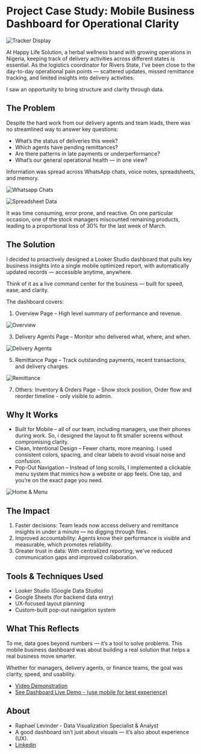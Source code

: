 # Project Case Study: Mobile Business Dashboard for Operational Clarity

![Tracker Display](assets/1Tracker%20Display.jpg)

At Happy Life Solution, a herbal wellness brand with growing operations in Nigeria, keeping track of delivery activities across different states is essential. As the logistics coordinator for Rivers State, I’ve been close to the day-to-day operational pain points — scattered updates, missed remittance tracking, and limited insights into delivery activities.

I saw an opportunity to bring structure and clarity through data.

## The Problem
Despite the hard work from our delivery agents and team leads, there was no streamlined way to answer key questions:

* What’s the status of deliveries this week?
* Which agents have pending remittances?
* Are there patterns in late payments or underperformance?
* What’s our general operational health — in one view?

Information was spread across WhatsApp chats, voice notes, spreadsheets, and memory. 

![Whatsapp Chats](assets/Whatsapp%20Chat.jpg)

![Spreadsheet Data](assets/Spreadsheet%20Data.jpg)

It was time consuming, error prone, and reactive. On one particular occasion, one of the stock managers miscounted remaining products, leading to a proportional loss of 30% for the last week of March.

## The Solution
I decided to proactively designed a Looker Studio dashboard that pulls key business insights into a single mobile optimized report, with automatically updated records — accessible anytime, anywhere.

Think of it as a live command center for the business — built for speed, ease, and clarity.

The dashboard covers:

1. Overview Page – High level summary of performance and revenue.

![Overview](assets/3Overview.jpg)

3. Delivery Agents Page – Monitor who delivered what, where, and when.

![Delivery Agents](assets/4Delivery%20Agents.jpg)

5. Remittance Page – Track outstanding payments, recent transactions, and delivery charges.

![Remittance](assets/5Remittance.jpg)

7. Others: Inventory & Orders Page – Show stock position, Order flow and reorder timeline - only visible to admin.

## Why It Works
* Built for Mobile – all of our team, including managers, use their phones during work. So, i designed the layout to fit smaller screens without compromising clarity.
* Clean, Intentional Design – Fewer charts, more meaning. I used consistent colors, spacing, and clear labels to avoid visual noise and confusion.
* Pop-Out Navigation – Instead of long scrolls, I implemented a clickable menu system that mimics how a website or app feels. One tap, and you’re on the exact page you need.

![Home & Menu](assets/2Home%20&%20Menu.jpg)

## The Impact
1. Faster decisions: Team leads now access delivery and remittance insights in under a minute — no digging through files.
2. Improved accountability: Agents know their performance is visible and measurable, which promotes reliability.
3. Greater trust in data: With centralized reporting, we’ve reduced communication gaps and improved collaboration.

## Tools & Techniques Used
* Looker Studio (Google Data Studio)
* Google Sheets (for backend data entry)
* UX-focused layout planning
* Custom-built pop-out navigation system

## What This Reflects
To me, data goes beyond numbers — it’s a tool to solve problems. This mobile business dashboard was about building a real solution that helps a real business move smarter.

Whether for managers, delivery agents, or finance teams, the goal was clarity, speed, and usability.

* [Video Demonstration](assets/2Home%20&%20Menu.jpg)
* [See Dashboard Live Demo - (use mobile for best experience)](https://lookerstudio.google.com/reporting/13bc7260-f05c-473d-a61d-63586948beda)

## About
* Raphael Levinder - Data Visualization Specialist & Analyst
* A good dashboard isn’t just about visuals — it’s also about experience (UX).
* [Linkedin](https://linkedin.com/in/raphaellevinder)


